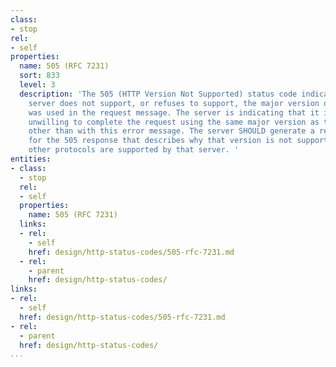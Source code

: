 ```yaml
---
class:
- stop
rel:
- self
properties:
  name: 505 (RFC 7231)
  sort: 833
  level: 3
  description: 'The 505 (HTTP Version Not Supported) status code indicates that the
    server does not support, or refuses to support, the major version of HTTP that
    was used in the request message. The server is indicating that it is unable or
    unwilling to complete the request using the same major version as the client,
    other than with this error message. The server SHOULD generate a representation
    for the 505 response that describes why that version is not supported and what
    other protocols are supported by that server. '
entities:
- class:
  - stop
  rel:
  - self
  properties:
    name: 505 (RFC 7231)
  links:
  - rel:
    - self
    href: design/http-status-codes/505-rfc-7231.md
  - rel:
    - parent
    href: design/http-status-codes/
links:
- rel:
  - self
  href: design/http-status-codes/505-rfc-7231.md
- rel:
  - parent
  href: design/http-status-codes/
...
```

